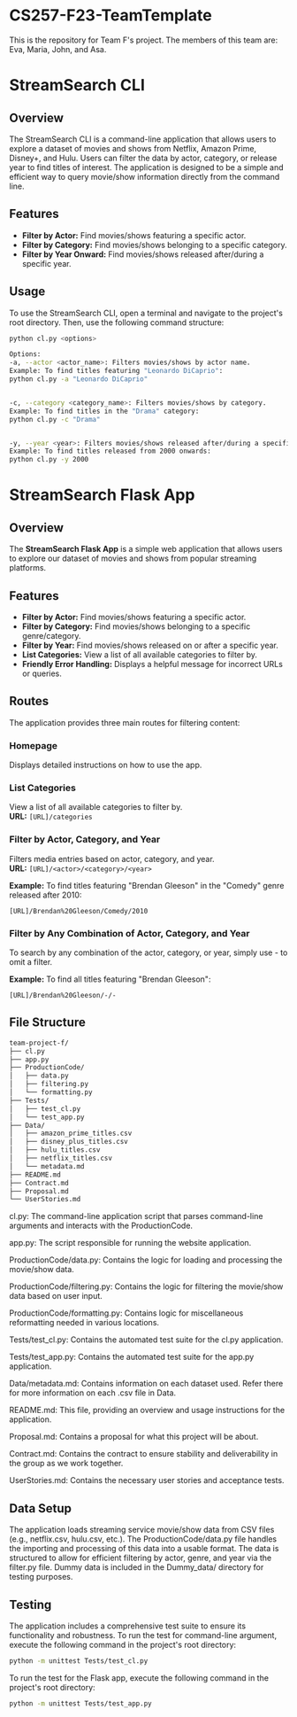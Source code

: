 # CS257-F23-TeamTemplate
This is the repository for Team F's project.
The members of this team are: Eva, Maria, John, and Asa.

# StreamSearch CLI

## Overview

The StreamSearch CLI is a command-line application that allows users to explore a dataset of movies and shows from Netflix, Amazon Prime, Disney+, and Hulu. Users can filter the data by actor, category, or release year to find titles of interest. The application is designed to be a simple and efficient way to query movie/show information directly from the command line.

## Features

* **Filter by Actor:** Find movies/shows featuring a specific actor.
* **Filter by Category:** Find movies/shows belonging to a specific category.
* **Filter by Year Onward:** Find movies/shows released after/during a specific year.

## Usage

To use the StreamSearch CLI, open a terminal and navigate to the project's root directory. Then, use the following command structure:

```bash
python cl.py <options>

Options:
-a, --actor <actor_name>: Filters movies/shows by actor name.
Example: To find titles featuring "Leonardo DiCaprio":
python cl.py -a "Leonardo DiCaprio"


-c, --category <category_name>: Filters movies/shows by category.
Example: To find titles in the "Drama" category:
python cl.py -c "Drama"


-y, --year <year>: Filters movies/shows released after/during a specific year.
Example: To find titles released from 2000 onwards:
python cl.py -y 2000

```

# StreamSearch Flask App

## Overview

The **StreamSearch Flask App** is a simple web application that allows users to explore our dataset of movies and shows from popular streaming platforms.

## Features

* **Filter by Actor:** Find movies/shows featuring a specific actor.
* **Filter by Category:** Find movies/shows belonging to a specific genre/category.
* **Filter by Year:** Find movies/shows released on or after a specific year.
* **List Categories:** View a list of all available categories to filter by.
* **Friendly Error Handling:** Displays a helpful message for incorrect URLs or queries.

## Routes

The application provides three main routes for filtering content:

### Homepage
Displays detailed instructions on how to use the app.  

### List Categories
View a list of all available categories to filter by.  
**URL:** `[URL]/categories`

### Filter by Actor, Category, and Year
Filters media entries based on actor, category, and year.  
**URL:** `[URL]/<actor>/<category>/<year>`

**Example:** To find titles featuring "Brendan Gleeson" in the "Comedy" genre released after 2010:

```text
[URL]/Brendan%20Gleeson/Comedy/2010
```

### Filter by Any Combination of Actor, Category, and Year
To search by any combination of the actor, category, or year, simply use - to omit a filter.

**Example:** To find all titles featuring "Brendan Gleeson":

```text
[URL]/Brendan%20Gleeson/-/-
```

## File Structure

```bash
team-project-f/
├── cl.py
├── app.py
├── ProductionCode/
│   ├── data.py
│   ├── filtering.py
│   └── formatting.py
├── Tests/
│   ├── test_cl.py
│   └── test_app.py
├── Data/
│   ├── amazon_prime_titles.csv
│   ├── disney_plus_titles.csv
│   ├── hulu_titles.csv
│   ├── netflix_titles.csv
│   └── metadata.md
├── README.md
├── Contract.md
├── Proposal.md
└── UserStories.md
```
cl.py: The command-line application script that parses command-line arguments and interacts with the ProductionCode.

app.py: The script responsible for running the website application.

ProductionCode/data.py: Contains the logic for loading and processing the movie/show data.

ProductionCode/filtering.py: Contains the logic for filtering the movie/show data based on user input.

ProductionCode/formatting.py: Contains logic for miscellaneous reformatting needed in various locations.

Tests/test_cl.py: Contains the automated test suite for the cl.py application.

Tests/test_app.py: Contains the automated test suite for the app.py application.

Data/metadata.md: Contains information on each dataset used. Refer there for more information on each .csv file in Data.

README.md: This file, providing an overview and usage instructions for the application.

Proposal.md: Contains a proposal for what this project will be about.

Contract.md: Contains the contract to ensure stability and deliverability in the group as we work together.

UserStories.md: Contains the necessary user stories and acceptance tests.

## Data Setup
The application loads streaming service movie/show data from CSV files (e.g., netflix.csv, hulu.csv, etc.). The ProductionCode/data.py file handles the importing and processing of this data into a usable format. The data is structured to allow for efficient filtering by actor, genre, and year via the filter.py file. Dummy data is included in the Dummy_data/ directory for testing purposes.

## Testing
The application includes a comprehensive test suite to ensure its functionality and robustness. 
To run the test for command-line argument, execute the following command in the project's root directory:
```bash
python -m unittest Tests/test_cl.py
```
To run the test for the Flask app, execute the following command in the project's root directory:
```bash
python -m unittest Tests/test_app.py
```

